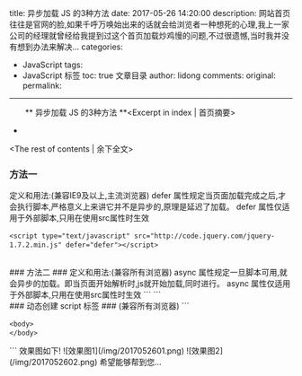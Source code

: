 title: 异步加载 JS 的3种方法
date: 2017-05-26 14:20:00
description: 网站首页往往是官网的脸,如果千呼万唤始出来的话就会给浏览者一种想死的心理,我上一家公司的经理就曾经给我提到过这个首页加载炒鸡慢的问题,不过很遗憾,当时我并没有想到办法来解决...
categories:
- JavaScript
tags:
- JavaScript 标签
toc: true 文章目录
author: lidong
comments:
original:
permalink:
---
　　** 异步加载 JS 的3种方法 **<Excerpt in index | 首页摘要>
+ <!-- more -->
<The rest of contents | 余下全文>

### 方法一 ###
定义和用法:(兼容IE9及以上,主流浏览器)
defer 属性规定当页面加载完成之后,才会执行脚本,严格意义上来讲它并不是异步的,原理是延迟了加载。
defer 属性仅适用于外部脚本,只用在使用src属性时生效
```
<script type="text/javascript" src="http://code.jquery.com/jquery-1.7.2.min.js" defer="defer"></script>
```
</br>
### 方法二 ###
定义和用法:(兼容所有浏览器)
async 属性规定一旦脚本可用,就会异步的加载。即当页面开始解析时,js就开始加载,同时进行。
async 属性仅适用于外部脚本,只用在使用src属性时生效
```
<script type="text/javascript" src="http://code.jquery.com/jquery-1.7.2.min.js" async="async"></script>
```
</br>
### 动态创建 script 标签 ###
(兼容所有浏览器)
```
<!DOCTYPE html>
<html>
	<head>
		<meta charset="UTF-8">
		<title>动态创建 script 标签</title>
		<script type="text/javascript">
			(function(){
				//创建script标签
				var att = document.createElement("script");
				//设置type属性值
				att.type = "text/javascript";
				//设置你需要加载js
				att.src = "http://code.jquery.com/jquery-1.7.2.min.js";
				//获取新创建的script节点
				var attScript = document.getElementsByTagName("script")[0];
				//将新建的节点插入到  当前节点的父节点下面已有子节点之前
				attScript.parentNode.insertBefore(att,attScript);
			})();
		</script>
	</head>

	<body>
	</body>
</html>
```
效果图如下!
![效果图1](/img/2017052601.png)
![效果图2](/img/2017052602.png)
希望能够帮到您...